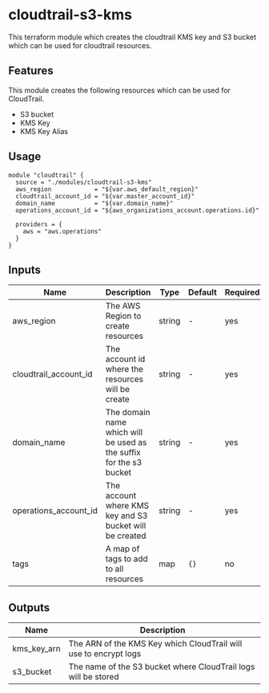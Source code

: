 # cloudtrail-s3-kms

This terraform module which creates the cloudtrail KMS key and S3 bucket which can be used for cloudtrail resources.

## Features
This module creates the following resources which can be used for CloudTrail.
- S3 bucket
- KMS Key
- KMS Key Alias

## Usage
```
module "cloudtrail" {
  source = "./modules/cloudtrail-s3-kms"
  aws_region            = "${var.aws_default_region}"
  cloudtrail_account_id = "${var.master_account_id}"
  domain_name           = "${var.domain_name}"
  operations_account_id = "${aws_organizations_account.operations.id}"

  providers = {
    aws = "aws.operations"
  }
}
```

## Inputs
Name | Description | Type | Default | Required
---- | ----------- | ---- | ------- | --------
aws_region | The AWS Region to create resources | string | - | yes
cloudtrail_account_id | The account id where the resources will be create | string | - | yes
domain_name | The domain name which will be used as the suffix for the s3 bucket | string | - | yes
operations_account_id | The account where KMS key and S3 bucket will be created | string | - | yes
tags | A map of tags to add to all resources | map | `{}` | no

## Outputs
Name | Description
---- | -----------
kms_key_arn | The ARN of the KMS Key which CloudTrail will use to encrypt logs
s3_bucket | The name of the S3 bucket where CloudTrail logs will be stored
